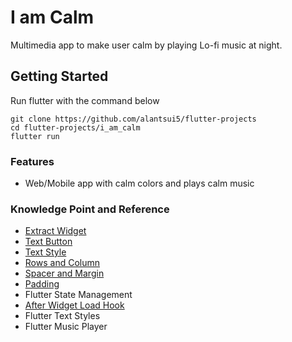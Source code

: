 # I am Calm

Multimedia app to make user calm by playing Lo-fi music at night.

## Getting Started
Run flutter with the command below
```shell
git clone https://github.com/alantsui5/flutter-projects
cd flutter-projects/i_am_calm
flutter run 
```

### Features
- Web/Mobile app with calm colors and plays calm music

### Knowledge Point and Reference
- [Extract Widget](https://stackoverflow.com/questions/57105154/shortcut-to-extract-flutter-widget-from-ui-layout)
- [Text Button](https://docs.flutter.dev/release/breaking-changes/buttons#the-stylefrom-buttonstyle-utility-methods)
- [Text Style](https://docs.flutter.dev/cookbook/design/themes)
- [Rows and Column](https://docs.flutter.dev/development/ui/layout#lay-out-multiple-widgets-vertically-and-horizontally)
- [Spacer and Margin](https://api.flutter.dev/flutter/widgets/Spacer-class.html)
- [Padding](https://docs.flutter.dev/cookbook/forms/text-input#interactive-example)
- Flutter State Management
- [After Widget Load Hook](https://stackoverflow.com/questions/49466556/flutter-run-method-on-widget-build-complete)
- Flutter Text Styles
- Flutter Music Player